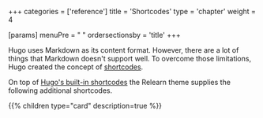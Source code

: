 +++
categories = ['reference']
title = 'Shortcodes'
type = 'chapter'
weight = 4

[params]
  menuPre = "<i class='fa-fw fas fa-shapes'></i> "
  ordersectionsby = 'title'
+++

Hugo uses Markdown as its content format. However, there are a lot of things that Markdown doesn't support well. To overcome those limitations, Hugo created the concept of [shortcodes](https://gohugo.io/content-management/shortcodes/).

On top of [Hugo's built-in shortcodes](https://gohugo.io/content-management/shortcodes/#embedded-shortcodes) the Relearn theme supplies the following additional shortcodes.

{{% children type="card" description=true %}}
